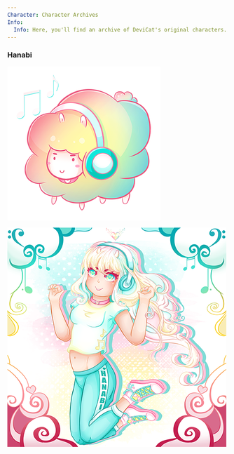 ```yaml
---
Character: Character Archives
Info:
  Info: Here, you'll find an archive of DeviCat's original characters.
---
```


### Hanabi

![DJ Rainbow Sheep](img/djrainbowsheep.png)

![Hanabi](img/hanabi.png)
